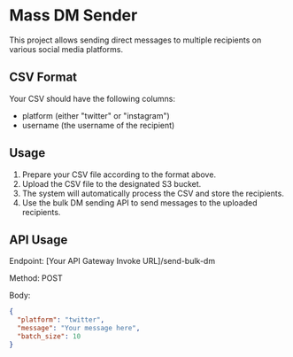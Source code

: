 # Mass DM Sender

This project allows sending direct messages to multiple recipients on various social media platforms.

## CSV Format

Your CSV should have the following columns:
- platform (either "twitter" or "instagram")
- username (the username of the recipient)

## Usage

1. Prepare your CSV file according to the format above.
2. Upload the CSV file to the designated S3 bucket.
3. The system will automatically process the CSV and store the recipients.
4. Use the bulk DM sending API to send messages to the uploaded recipients.

## API Usage

Endpoint: [Your API Gateway Invoke URL]/send-bulk-dm

Method: POST

Body:
```json
{
  "platform": "twitter",
  "message": "Your message here",
  "batch_size": 10
}